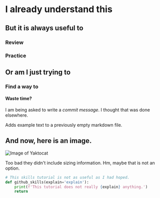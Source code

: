 # I already understand this

## But it is always useful to

### Review

### Practice

## Or am I just trying to

### Find a way to

#### Waste time?

I am being asked to write a *commit message*. I thought that was done elsewhere.

Adds example text to a previously empty markdown file.

## And now, here is an image.

![Image of Yaktocat](https://octodex.github.com/images/yaktocat.png)

Too bad they didn't include sizing information. Hm, maybe that is not an option.

```python
# This skills tutorial is not as useful as I had hoped.
def github_skills(explain='explain'):
    print(f'This tutorial does not really {explain} anything.')
    return
```
